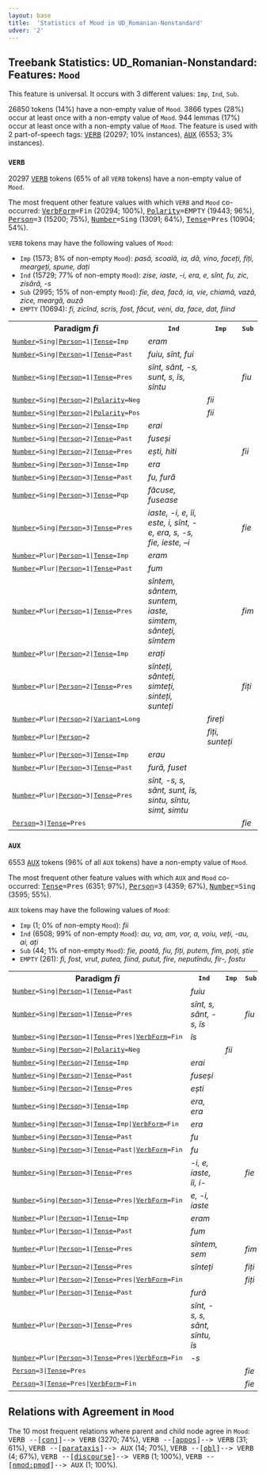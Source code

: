 ```yaml
---
layout: base
title:  'Statistics of Mood in UD_Romanian-Nonstandard'
udver: '2'
---
```


## Treebank Statistics: UD_Romanian-Nonstandard: Features: `Mood`

This feature is universal.
It occurs with 3 different values: `Imp`, `Ind`, `Sub`.

26850 tokens (14%) have a non-empty value of `Mood`.
3866 types (28%) occur at least once with a non-empty value of `Mood`.
944 lemmas (17%) occur at least once with a non-empty value of `Mood`.
The feature is used with 2 part-of-speech tags: <tt><a href="ro_nonstandard-pos-VERB.html">VERB</a></tt> (20297; 10% instances), <tt><a href="ro_nonstandard-pos-AUX.html">AUX</a></tt> (6553; 3% instances).

### `VERB`

20297 <tt><a href="ro_nonstandard-pos-VERB.html">VERB</a></tt> tokens (65% of all `VERB` tokens) have a non-empty value of `Mood`.

The most frequent other feature values with which `VERB` and `Mood` co-occurred: <tt><a href="ro_nonstandard-feat-VerbForm.html">VerbForm</a></tt><tt>=Fin</tt> (20294; 100%), <tt><a href="ro_nonstandard-feat-Polarity.html">Polarity</a></tt><tt>=EMPTY</tt> (19443; 96%), <tt><a href="ro_nonstandard-feat-Person.html">Person</a></tt><tt>=3</tt> (15200; 75%), <tt><a href="ro_nonstandard-feat-Number.html">Number</a></tt><tt>=Sing</tt> (13091; 64%), <tt><a href="ro_nonstandard-feat-Tense.html">Tense</a></tt><tt>=Pres</tt> (10904; 54%).

`VERB` tokens may have the following values of `Mood`:

* `Imp` (1573; 8% of non-empty `Mood`): <em>pasă, scoală, ia, dă, vino, faceți, fiți, meargeți, spune, dați</em>
* `Ind` (15729; 77% of non-empty `Mood`): <em>zise, iaste, -i, era, e, sînt, fu, zic, zisără, -s</em>
* `Sub` (2995; 15% of non-empty `Mood`): <em>fie, dea, facă, ia, vie, chiamă, vază, zice, meargă, auză</em>
* `EMPTY` (10694): <em>fi, zicînd, scris, fost, făcut, veni, da, face, dat, fiind</em>

<table>
  <tr><th>Paradigm <i>fi</i></th><th><tt>Ind</tt></th><th><tt>Imp</tt></th><th><tt>Sub</tt></th></tr>
  <tr><td><tt><tt><a href="ro_nonstandard-feat-Number.html">Number</a></tt><tt>=Sing</tt>|<tt><a href="ro_nonstandard-feat-Person.html">Person</a></tt><tt>=1</tt>|<tt><a href="ro_nonstandard-feat-Tense.html">Tense</a></tt><tt>=Imp</tt></tt></td><td><em>eram</em></td><td></td><td></td></tr>
  <tr><td><tt><tt><a href="ro_nonstandard-feat-Number.html">Number</a></tt><tt>=Sing</tt>|<tt><a href="ro_nonstandard-feat-Person.html">Person</a></tt><tt>=1</tt>|<tt><a href="ro_nonstandard-feat-Tense.html">Tense</a></tt><tt>=Past</tt></tt></td><td><em>fuiu, sînt, fui</em></td><td></td><td></td></tr>
  <tr><td><tt><tt><a href="ro_nonstandard-feat-Number.html">Number</a></tt><tt>=Sing</tt>|<tt><a href="ro_nonstandard-feat-Person.html">Person</a></tt><tt>=1</tt>|<tt><a href="ro_nonstandard-feat-Tense.html">Tense</a></tt><tt>=Pres</tt></tt></td><td><em>sînt, sânt, -s, sunt, s, îs, sîntu</em></td><td></td><td><em>fiu</em></td></tr>
  <tr><td><tt><tt><a href="ro_nonstandard-feat-Number.html">Number</a></tt><tt>=Sing</tt>|<tt><a href="ro_nonstandard-feat-Person.html">Person</a></tt><tt>=2</tt>|<tt><a href="ro_nonstandard-feat-Polarity.html">Polarity</a></tt><tt>=Neg</tt></tt></td><td></td><td><em>fii</em></td><td></td></tr>
  <tr><td><tt><tt><a href="ro_nonstandard-feat-Number.html">Number</a></tt><tt>=Sing</tt>|<tt><a href="ro_nonstandard-feat-Person.html">Person</a></tt><tt>=2</tt>|<tt><a href="ro_nonstandard-feat-Polarity.html">Polarity</a></tt><tt>=Pos</tt></tt></td><td></td><td><em>fii</em></td><td></td></tr>
  <tr><td><tt><tt><a href="ro_nonstandard-feat-Number.html">Number</a></tt><tt>=Sing</tt>|<tt><a href="ro_nonstandard-feat-Person.html">Person</a></tt><tt>=2</tt>|<tt><a href="ro_nonstandard-feat-Tense.html">Tense</a></tt><tt>=Imp</tt></tt></td><td><em>erai</em></td><td></td><td></td></tr>
  <tr><td><tt><tt><a href="ro_nonstandard-feat-Number.html">Number</a></tt><tt>=Sing</tt>|<tt><a href="ro_nonstandard-feat-Person.html">Person</a></tt><tt>=2</tt>|<tt><a href="ro_nonstandard-feat-Tense.html">Tense</a></tt><tt>=Past</tt></tt></td><td><em>fuseși</em></td><td></td><td></td></tr>
  <tr><td><tt><tt><a href="ro_nonstandard-feat-Number.html">Number</a></tt><tt>=Sing</tt>|<tt><a href="ro_nonstandard-feat-Person.html">Person</a></tt><tt>=2</tt>|<tt><a href="ro_nonstandard-feat-Tense.html">Tense</a></tt><tt>=Pres</tt></tt></td><td><em>ești, hiti</em></td><td></td><td><em>fii</em></td></tr>
  <tr><td><tt><tt><a href="ro_nonstandard-feat-Number.html">Number</a></tt><tt>=Sing</tt>|<tt><a href="ro_nonstandard-feat-Person.html">Person</a></tt><tt>=3</tt>|<tt><a href="ro_nonstandard-feat-Tense.html">Tense</a></tt><tt>=Imp</tt></tt></td><td><em>era</em></td><td></td><td></td></tr>
  <tr><td><tt><tt><a href="ro_nonstandard-feat-Number.html">Number</a></tt><tt>=Sing</tt>|<tt><a href="ro_nonstandard-feat-Person.html">Person</a></tt><tt>=3</tt>|<tt><a href="ro_nonstandard-feat-Tense.html">Tense</a></tt><tt>=Past</tt></tt></td><td><em>fu, fură</em></td><td></td><td></td></tr>
  <tr><td><tt><tt><a href="ro_nonstandard-feat-Number.html">Number</a></tt><tt>=Sing</tt>|<tt><a href="ro_nonstandard-feat-Person.html">Person</a></tt><tt>=3</tt>|<tt><a href="ro_nonstandard-feat-Tense.html">Tense</a></tt><tt>=Pqp</tt></tt></td><td><em>făcuse, fusease</em></td><td></td><td></td></tr>
  <tr><td><tt><tt><a href="ro_nonstandard-feat-Number.html">Number</a></tt><tt>=Sing</tt>|<tt><a href="ro_nonstandard-feat-Person.html">Person</a></tt><tt>=3</tt>|<tt><a href="ro_nonstandard-feat-Tense.html">Tense</a></tt><tt>=Pres</tt></tt></td><td><em>iaste, -i, e, îi, este, i, sînt, -e, era, s, -s, fie, ieste, –i</em></td><td></td><td><em>fie</em></td></tr>
  <tr><td><tt><tt><a href="ro_nonstandard-feat-Number.html">Number</a></tt><tt>=Plur</tt>|<tt><a href="ro_nonstandard-feat-Person.html">Person</a></tt><tt>=1</tt>|<tt><a href="ro_nonstandard-feat-Tense.html">Tense</a></tt><tt>=Imp</tt></tt></td><td><em>eram</em></td><td></td><td></td></tr>
  <tr><td><tt><tt><a href="ro_nonstandard-feat-Number.html">Number</a></tt><tt>=Plur</tt>|<tt><a href="ro_nonstandard-feat-Person.html">Person</a></tt><tt>=1</tt>|<tt><a href="ro_nonstandard-feat-Tense.html">Tense</a></tt><tt>=Past</tt></tt></td><td><em>fum</em></td><td></td><td></td></tr>
  <tr><td><tt><tt><a href="ro_nonstandard-feat-Number.html">Number</a></tt><tt>=Plur</tt>|<tt><a href="ro_nonstandard-feat-Person.html">Person</a></tt><tt>=1</tt>|<tt><a href="ro_nonstandard-feat-Tense.html">Tense</a></tt><tt>=Pres</tt></tt></td><td><em>sîntem, sântem, suntem, iaste, simtem, sânteți, sîmtem</em></td><td></td><td><em>fim</em></td></tr>
  <tr><td><tt><tt><a href="ro_nonstandard-feat-Number.html">Number</a></tt><tt>=Plur</tt>|<tt><a href="ro_nonstandard-feat-Person.html">Person</a></tt><tt>=2</tt>|<tt><a href="ro_nonstandard-feat-Tense.html">Tense</a></tt><tt>=Imp</tt></tt></td><td><em>erați</em></td><td></td><td></td></tr>
  <tr><td><tt><tt><a href="ro_nonstandard-feat-Number.html">Number</a></tt><tt>=Plur</tt>|<tt><a href="ro_nonstandard-feat-Person.html">Person</a></tt><tt>=2</tt>|<tt><a href="ro_nonstandard-feat-Tense.html">Tense</a></tt><tt>=Pres</tt></tt></td><td><em>sînteți, sânteți, simteți, sinteți, sunteți</em></td><td></td><td><em>fiți</em></td></tr>
  <tr><td><tt><tt><a href="ro_nonstandard-feat-Number.html">Number</a></tt><tt>=Plur</tt>|<tt><a href="ro_nonstandard-feat-Person.html">Person</a></tt><tt>=2</tt>|<tt><a href="ro_nonstandard-feat-Variant.html">Variant</a></tt><tt>=Long</tt></tt></td><td></td><td><em>fireți</em></td><td></td></tr>
  <tr><td><tt><tt><a href="ro_nonstandard-feat-Number.html">Number</a></tt><tt>=Plur</tt>|<tt><a href="ro_nonstandard-feat-Person.html">Person</a></tt><tt>=2</tt></tt></td><td></td><td><em>fiți, sunteți</em></td><td></td></tr>
  <tr><td><tt><tt><a href="ro_nonstandard-feat-Number.html">Number</a></tt><tt>=Plur</tt>|<tt><a href="ro_nonstandard-feat-Person.html">Person</a></tt><tt>=3</tt>|<tt><a href="ro_nonstandard-feat-Tense.html">Tense</a></tt><tt>=Imp</tt></tt></td><td><em>erau</em></td><td></td><td></td></tr>
  <tr><td><tt><tt><a href="ro_nonstandard-feat-Number.html">Number</a></tt><tt>=Plur</tt>|<tt><a href="ro_nonstandard-feat-Person.html">Person</a></tt><tt>=3</tt>|<tt><a href="ro_nonstandard-feat-Tense.html">Tense</a></tt><tt>=Past</tt></tt></td><td><em>fură, fuset</em></td><td></td><td></td></tr>
  <tr><td><tt><tt><a href="ro_nonstandard-feat-Number.html">Number</a></tt><tt>=Plur</tt>|<tt><a href="ro_nonstandard-feat-Person.html">Person</a></tt><tt>=3</tt>|<tt><a href="ro_nonstandard-feat-Tense.html">Tense</a></tt><tt>=Pres</tt></tt></td><td><em>sînt, -s, s, sânt, sunt, îs, sintu, sîntu, simt, simtu</em></td><td></td><td></td></tr>
  <tr><td><tt><tt><a href="ro_nonstandard-feat-Person.html">Person</a></tt><tt>=3</tt>|<tt><a href="ro_nonstandard-feat-Tense.html">Tense</a></tt><tt>=Pres</tt></tt></td><td></td><td></td><td><em>fie</em></td></tr>
</table>

### `AUX`

6553 <tt><a href="ro_nonstandard-pos-AUX.html">AUX</a></tt> tokens (96% of all `AUX` tokens) have a non-empty value of `Mood`.

The most frequent other feature values with which `AUX` and `Mood` co-occurred: <tt><a href="ro_nonstandard-feat-Tense.html">Tense</a></tt><tt>=Pres</tt> (6351; 97%), <tt><a href="ro_nonstandard-feat-Person.html">Person</a></tt><tt>=3</tt> (4359; 67%), <tt><a href="ro_nonstandard-feat-Number.html">Number</a></tt><tt>=Sing</tt> (3595; 55%).

`AUX` tokens may have the following values of `Mood`:

* `Imp` (1; 0% of non-empty `Mood`): <em>fii</em>
* `Ind` (6508; 99% of non-empty `Mood`): <em>au, va, am, vor, a, voiu, veți, -au, ai, ați</em>
* `Sub` (44; 1% of non-empty `Mood`): <em>fie, poată, fiu, fiți, putem, fim, poți, știe</em>
* `EMPTY` (261): <em>fi, fost, vrut, putea, fiind, putut, fire, neputîndu, fir-, fostu</em>

<table>
  <tr><th>Paradigm <i>fi</i></th><th><tt>Ind</tt></th><th><tt>Imp</tt></th><th><tt>Sub</tt></th></tr>
  <tr><td><tt><tt><a href="ro_nonstandard-feat-Number.html">Number</a></tt><tt>=Sing</tt>|<tt><a href="ro_nonstandard-feat-Person.html">Person</a></tt><tt>=1</tt>|<tt><a href="ro_nonstandard-feat-Tense.html">Tense</a></tt><tt>=Past</tt></tt></td><td><em>fuiu</em></td><td></td><td></td></tr>
  <tr><td><tt><tt><a href="ro_nonstandard-feat-Number.html">Number</a></tt><tt>=Sing</tt>|<tt><a href="ro_nonstandard-feat-Person.html">Person</a></tt><tt>=1</tt>|<tt><a href="ro_nonstandard-feat-Tense.html">Tense</a></tt><tt>=Pres</tt></tt></td><td><em>sînt, s, sânt, -s, îs</em></td><td></td><td><em>fiu</em></td></tr>
  <tr><td><tt><tt><a href="ro_nonstandard-feat-Number.html">Number</a></tt><tt>=Sing</tt>|<tt><a href="ro_nonstandard-feat-Person.html">Person</a></tt><tt>=1</tt>|<tt><a href="ro_nonstandard-feat-Tense.html">Tense</a></tt><tt>=Pres</tt>|<tt><a href="ro_nonstandard-feat-VerbForm.html">VerbForm</a></tt><tt>=Fin</tt></tt></td><td><em>îs</em></td><td></td><td></td></tr>
  <tr><td><tt><tt><a href="ro_nonstandard-feat-Number.html">Number</a></tt><tt>=Sing</tt>|<tt><a href="ro_nonstandard-feat-Person.html">Person</a></tt><tt>=2</tt>|<tt><a href="ro_nonstandard-feat-Polarity.html">Polarity</a></tt><tt>=Neg</tt></tt></td><td></td><td><em>fii</em></td><td></td></tr>
  <tr><td><tt><tt><a href="ro_nonstandard-feat-Number.html">Number</a></tt><tt>=Sing</tt>|<tt><a href="ro_nonstandard-feat-Person.html">Person</a></tt><tt>=2</tt>|<tt><a href="ro_nonstandard-feat-Tense.html">Tense</a></tt><tt>=Imp</tt></tt></td><td><em>erai</em></td><td></td><td></td></tr>
  <tr><td><tt><tt><a href="ro_nonstandard-feat-Number.html">Number</a></tt><tt>=Sing</tt>|<tt><a href="ro_nonstandard-feat-Person.html">Person</a></tt><tt>=2</tt>|<tt><a href="ro_nonstandard-feat-Tense.html">Tense</a></tt><tt>=Past</tt></tt></td><td><em>fuseși</em></td><td></td><td></td></tr>
  <tr><td><tt><tt><a href="ro_nonstandard-feat-Number.html">Number</a></tt><tt>=Sing</tt>|<tt><a href="ro_nonstandard-feat-Person.html">Person</a></tt><tt>=2</tt>|<tt><a href="ro_nonstandard-feat-Tense.html">Tense</a></tt><tt>=Pres</tt></tt></td><td><em>ești</em></td><td></td><td></td></tr>
  <tr><td><tt><tt><a href="ro_nonstandard-feat-Number.html">Number</a></tt><tt>=Sing</tt>|<tt><a href="ro_nonstandard-feat-Person.html">Person</a></tt><tt>=3</tt>|<tt><a href="ro_nonstandard-feat-Tense.html">Tense</a></tt><tt>=Imp</tt></tt></td><td><em>era, еrа</em></td><td></td><td></td></tr>
  <tr><td><tt><tt><a href="ro_nonstandard-feat-Number.html">Number</a></tt><tt>=Sing</tt>|<tt><a href="ro_nonstandard-feat-Person.html">Person</a></tt><tt>=3</tt>|<tt><a href="ro_nonstandard-feat-Tense.html">Tense</a></tt><tt>=Imp</tt>|<tt><a href="ro_nonstandard-feat-VerbForm.html">VerbForm</a></tt><tt>=Fin</tt></tt></td><td><em>era</em></td><td></td><td></td></tr>
  <tr><td><tt><tt><a href="ro_nonstandard-feat-Number.html">Number</a></tt><tt>=Sing</tt>|<tt><a href="ro_nonstandard-feat-Person.html">Person</a></tt><tt>=3</tt>|<tt><a href="ro_nonstandard-feat-Tense.html">Tense</a></tt><tt>=Past</tt></tt></td><td><em>fu</em></td><td></td><td></td></tr>
  <tr><td><tt><tt><a href="ro_nonstandard-feat-Number.html">Number</a></tt><tt>=Sing</tt>|<tt><a href="ro_nonstandard-feat-Person.html">Person</a></tt><tt>=3</tt>|<tt><a href="ro_nonstandard-feat-Tense.html">Tense</a></tt><tt>=Past</tt>|<tt><a href="ro_nonstandard-feat-VerbForm.html">VerbForm</a></tt><tt>=Fin</tt></tt></td><td><em>fu</em></td><td></td><td></td></tr>
  <tr><td><tt><tt><a href="ro_nonstandard-feat-Number.html">Number</a></tt><tt>=Sing</tt>|<tt><a href="ro_nonstandard-feat-Person.html">Person</a></tt><tt>=3</tt>|<tt><a href="ro_nonstandard-feat-Tense.html">Tense</a></tt><tt>=Pres</tt></tt></td><td><em>-i, e, iaste, îi, i-</em></td><td></td><td><em>fie</em></td></tr>
  <tr><td><tt><tt><a href="ro_nonstandard-feat-Number.html">Number</a></tt><tt>=Sing</tt>|<tt><a href="ro_nonstandard-feat-Person.html">Person</a></tt><tt>=3</tt>|<tt><a href="ro_nonstandard-feat-Tense.html">Tense</a></tt><tt>=Pres</tt>|<tt><a href="ro_nonstandard-feat-VerbForm.html">VerbForm</a></tt><tt>=Fin</tt></tt></td><td><em>e, -i, iaste</em></td><td></td><td></td></tr>
  <tr><td><tt><tt><a href="ro_nonstandard-feat-Number.html">Number</a></tt><tt>=Plur</tt>|<tt><a href="ro_nonstandard-feat-Person.html">Person</a></tt><tt>=1</tt>|<tt><a href="ro_nonstandard-feat-Tense.html">Tense</a></tt><tt>=Imp</tt></tt></td><td><em>eram</em></td><td></td><td></td></tr>
  <tr><td><tt><tt><a href="ro_nonstandard-feat-Number.html">Number</a></tt><tt>=Plur</tt>|<tt><a href="ro_nonstandard-feat-Person.html">Person</a></tt><tt>=1</tt>|<tt><a href="ro_nonstandard-feat-Tense.html">Tense</a></tt><tt>=Past</tt></tt></td><td><em>fum</em></td><td></td><td></td></tr>
  <tr><td><tt><tt><a href="ro_nonstandard-feat-Number.html">Number</a></tt><tt>=Plur</tt>|<tt><a href="ro_nonstandard-feat-Person.html">Person</a></tt><tt>=1</tt>|<tt><a href="ro_nonstandard-feat-Tense.html">Tense</a></tt><tt>=Pres</tt></tt></td><td><em>sîntem, sem</em></td><td></td><td><em>fim</em></td></tr>
  <tr><td><tt><tt><a href="ro_nonstandard-feat-Number.html">Number</a></tt><tt>=Plur</tt>|<tt><a href="ro_nonstandard-feat-Person.html">Person</a></tt><tt>=2</tt>|<tt><a href="ro_nonstandard-feat-Tense.html">Tense</a></tt><tt>=Pres</tt></tt></td><td><em>sînteți</em></td><td></td><td><em>fiți</em></td></tr>
  <tr><td><tt><tt><a href="ro_nonstandard-feat-Number.html">Number</a></tt><tt>=Plur</tt>|<tt><a href="ro_nonstandard-feat-Person.html">Person</a></tt><tt>=2</tt>|<tt><a href="ro_nonstandard-feat-Tense.html">Tense</a></tt><tt>=Pres</tt>|<tt><a href="ro_nonstandard-feat-VerbForm.html">VerbForm</a></tt><tt>=Fin</tt></tt></td><td></td><td></td><td><em>fiți</em></td></tr>
  <tr><td><tt><tt><a href="ro_nonstandard-feat-Number.html">Number</a></tt><tt>=Plur</tt>|<tt><a href="ro_nonstandard-feat-Person.html">Person</a></tt><tt>=3</tt>|<tt><a href="ro_nonstandard-feat-Tense.html">Tense</a></tt><tt>=Past</tt></tt></td><td><em>fură</em></td><td></td><td></td></tr>
  <tr><td><tt><tt><a href="ro_nonstandard-feat-Number.html">Number</a></tt><tt>=Plur</tt>|<tt><a href="ro_nonstandard-feat-Person.html">Person</a></tt><tt>=3</tt>|<tt><a href="ro_nonstandard-feat-Tense.html">Tense</a></tt><tt>=Pres</tt></tt></td><td><em>sînt, -s, s, sânt, sîntu, îs</em></td><td></td><td></td></tr>
  <tr><td><tt><tt><a href="ro_nonstandard-feat-Number.html">Number</a></tt><tt>=Plur</tt>|<tt><a href="ro_nonstandard-feat-Person.html">Person</a></tt><tt>=3</tt>|<tt><a href="ro_nonstandard-feat-Tense.html">Tense</a></tt><tt>=Pres</tt>|<tt><a href="ro_nonstandard-feat-VerbForm.html">VerbForm</a></tt><tt>=Fin</tt></tt></td><td><em>-s</em></td><td></td><td></td></tr>
  <tr><td><tt><tt><a href="ro_nonstandard-feat-Person.html">Person</a></tt><tt>=3</tt>|<tt><a href="ro_nonstandard-feat-Tense.html">Tense</a></tt><tt>=Pres</tt></tt></td><td></td><td></td><td><em>fie</em></td></tr>
  <tr><td><tt><tt><a href="ro_nonstandard-feat-Person.html">Person</a></tt><tt>=3</tt>|<tt><a href="ro_nonstandard-feat-Tense.html">Tense</a></tt><tt>=Pres</tt>|<tt><a href="ro_nonstandard-feat-VerbForm.html">VerbForm</a></tt><tt>=Fin</tt></tt></td><td></td><td></td><td><em>fie</em></td></tr>
</table>

## Relations with Agreement in `Mood`

The 10 most frequent relations where parent and child node agree in `Mood`:
<tt>VERB --[<tt><a href="ro_nonstandard-dep-conj.html">conj</a></tt>]--> VERB</tt> (3270; 74%),
<tt>VERB --[<tt><a href="ro_nonstandard-dep-appos.html">appos</a></tt>]--> VERB</tt> (31; 61%),
<tt>VERB --[<tt><a href="ro_nonstandard-dep-parataxis.html">parataxis</a></tt>]--> AUX</tt> (14; 70%),
<tt>VERB --[<tt><a href="ro_nonstandard-dep-obl.html">obl</a></tt>]--> VERB</tt> (4; 67%),
<tt>VERB --[<tt><a href="ro_nonstandard-dep-discourse.html">discourse</a></tt>]--> VERB</tt> (1; 100%),
<tt>VERB --[<tt><a href="ro_nonstandard-dep-nmod-pmod.html">nmod:pmod</a></tt>]--> AUX</tt> (1; 100%).

